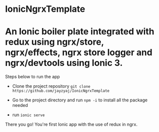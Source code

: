 # IonicNgrxTemplate
An Ionic boiler plate integrated with redux using ngrx/store, ngrx/effects, ngrx store logger and ngrx/devtools using Ionic 3.
======================================

Steps below to run the app

* Clone the project repository `git clone https://github.com/jayzyaj/IonicNgrxTemplate`

* Go to the project directory and run `npm -i` to install all the package needed

* run `ionic serve`

There you go! You're first Ionic app with the use of redux in ngrx.
